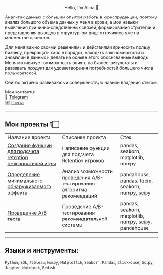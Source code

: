 <div id="header" align="center"
    <h1> Hello, I'm Alina 👋 </h1>
</div>

Аналитик данных с большим опытом работы в юриспруденции, поэтому анализ большого объема данных у меня в крови, а мои навыки выявления причинно-следственных связей, формирования стратегии и представления выводов в структурном виде отточились уже на множестве проектов. 

Для меня важно своими решениями и действиями приносить пользу бизнесу, превращать хаос в порядок, находить закономерности и аномалии в данных и делать на основе этого обоснованные выводы. Меня мотивирует возможность влиять на бизнес-результаты и развивать продукт для удовлетворения потребностей большего числа пользователей.

Сейчас активно развиваюсь и совершенствую навыки владения стеком.

Мои контакты:<br>
📲 <a href="https://t.me/Alina_M002">Telegram</a> </td><br>
✉️ <a href="mailto:alina.m.0021505@gmail.com">Почта</a> </td>

---
## Мои проекты 👇🏻

<table>
    <tr>
        <td>Название проекта</td>
        <td>Описание проекта</td>
        <td>Стек</td>
    </tr>
    <tr>
        <td> <a href="https://github.com/AlinaM234/Retention">Создание функции для подсчета retention пользователей игры </a> </td>
        <td>Написание функции для подсчета Retention игроков</td>
        <td>pandas, seaborn, matplotlib, numpy</td>
    </tr>
    <tr>
        <td><a href="https://github.com/AlinaM234/Sample-size-MDE/tree/main">Определение минимального обнаруживаемого эффекта</a> </td>
        <td>Анализ возможности проведения A/B-тестирования алгоритма рекомендаций</td>
        <td>pandahouse, pandas, tqdm, seaborn, numpy, scipy</td>
    </tr>
    <tr>
        <td><a href="https://github.com/AlinaM234/AB-test/tree/main">Проведение A/B теста</a></td>
        <td>Проведение A/B-тестирования рекомендательной системы</td>
        <td>pandas, seaborn, matplotlib, numpy, scipy, pandahouse</td>
    </tr>
</table>


---
## Языки и инструменты:
`Python`, `SQL`, `Tableau`, `Numpy`, `Matplotlib`, `Seaborn`, `Pandas`, `ClickHouse`, `Scipy`, `Jupyter Notebook`, `Redash`

<!--
**AlinaM234/AlinaM234** is a ✨ _special_ ✨ repository because its `README.md` (this file) appears on your GitHub profile.

Here are some ideas to get you started:

- 🔭 I’m currently working on ...
- 🌱 I’m currently learning ...
- 👯 I’m looking to collaborate on ...
- 🤔 I’m looking for help with ...
- 💬 Ask me about ...
- 📫 How to reach me: ...
- 😄 Pronouns: ...
- ⚡ Fun fact: ...
-->
